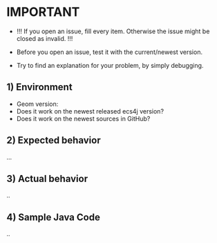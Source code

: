 # IMPORTANT 
- !!! If you open an issue, fill every item. Otherwise the issue might be closed as invalid. !!!

- Before you open an issue, test it with the current/newest version.
- Try to find an explanation for your problem, by simply debugging.

## 1) Environment
- Geom version:
- Does it work on the newest released ecs4j version?
- Does it work on the newest sources in GitHub? 

## 2) Expected behavior
...

## 3) Actual behavior
..

## 4) Sample Java Code
..